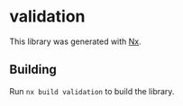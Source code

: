 # validation

This library was generated with [Nx](https://nx.dev).

## Building

Run `nx build validation` to build the library.
